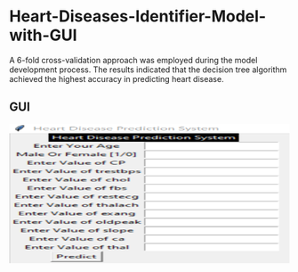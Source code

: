 # Heart-Diseases-Identifier-Model-with-GUI
A 6-fold cross-validation approach was employed during the model development process. The results indicated that the decision tree algorithm achieved the highest accuracy in predicting heart disease.

## GUI

<img align="center" alt="dataanalysis"  width = "1000" height = "250px" src="Screenshot 2023-12-11 154427.png">
